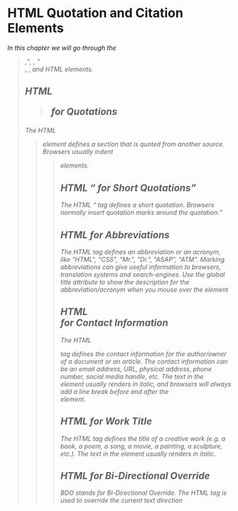 # HTML Quotation and Citation Elements

_In this chapter we will go through the <blockquote>,<q>, <abbr>, <address>, <cite>, and <bdo> HTML elements._

## HTML <blockquote> for Quotations

_The HTML <blockquote> element defines a section that is quoted from another source. Browsers usually indent <blockquote> elements._

## HTML <q> for Short Quotations

_The HTML <q> tag defines a short quotation. Browsers normally insert quotation marks around the quotation._

## HTML <abbr> for Abbreviations

_The HTML <abbr> tag defines an abbreviation or an acronym, like "HTML", "CSS", "Mr.", "Dr.", "ASAP", "ATM". Marking abbreviations can give useful information to browsers, translation systems and search-engines. Use the global title attribute to show the description for the abbreviation/acronym when you mouse over the element_

## HTML <address> for Contact Information

_The HTML <address> tag defines the contact information for the author/owner of a document or an article. The contact information can be an email address, URL, physical address, phone number, social media handle, etc. The text in the <address> element usually renders in italic, and browsers will always add a line break before and after the <address> element._

## HTML <cite> for Work Title

_The HTML <cite> tag defines the title of a creative work (e.g. a book, a poem, a song, a movie, a painting, a sculpture, etc.). The text in the <cite> element usually renders in italic._

## HTML <bdo> for Bi-Directional Override

_BDO stands for Bi-Directional Override. The HTML <bdo> tag is used to override the current text direction_
